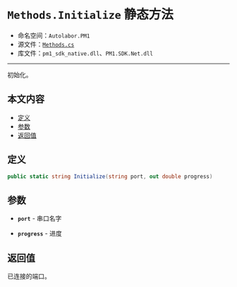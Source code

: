 # `Methods.Initialize` 静态方法

- 命名空间：`Autolabor.PM1`
- 源文件：[`Methods.cs`](https://github.com/autolaborcenter/Autolabor.PM1.SDK.Net/blob/master/PM1.SDK.Net/PM1.SDK.Net/Methods.cs)
- 库文件：`pm1_sdk_native.dll`、`PM1.SDK.Net.dll`

------

初始化。

## 本文内容

- <a href="#定义">定义</a>
- <a href="#参数">参数</a>
- <a href="#返回值">返回值</a>

<a name="定义"></a>

## 定义

```c#
public static string Initialize(string port, out double progress)
```

<a name="参数"></a>

## 参数

* **`port`** - 串口名字

* **`progress`** - 进度

<a name="返回值"></a>

## 返回值

已连接的端口。
